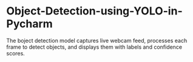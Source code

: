 # Object-Detection-using-YOLO-in-Pycharm
The boject detection model captures live webcam feed, processes each frame to detect objects, and displays them with labels and confidence scores.

